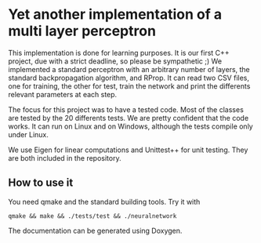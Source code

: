 Yet another implementation of a multi layer perceptron
======================================================

This implementation is done for learning purposes. It is our first C++ project, due with a strict deadline, so please be sympathetic ;)  We implemented a standard perceptron with an arbitrary number of layers, the standard backpropagation algorithm, and RProp. It can read two CSV files, one for training, the other for test, train the network and print the differents relevant parameters at each step.

The focus for this project was to have a tested code. Most of the classes are tested by the 20 differents tests. We are pretty confident that the code works. It can run on Linux and on Windows, although the tests compile only under Linux.

We use Eigen for linear computations and Unittest++ for unit testing. They are both included in the repository.

How to use it
-------------

You need qmake and the standard building tools. Try it with

```
qmake && make && ./tests/test && ./neuralnetwork
```

The documentation can be generated using Doxygen.
